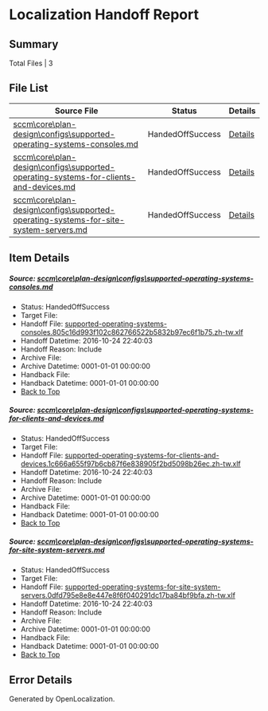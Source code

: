 # <a name='report-top'></a> Localization Handoff Report

## Summary
 Total Files | 3

## File List
 Source File | Status | Details 
 ----------- | ------ | ------- 
 [sccm\core\plan-design\configs\supported-operating-systems-consoles.md](https://github.com/Microsoft/SCCMDocs-pr/blob/cd63f092fbb4bd4080e3fe29c2fe9c383e756113/sccm/core/plan-design/configs/supported-operating-systems-consoles.md) | HandedOffSuccess | [Details](#6c07113fd7c30182857b63c15a5e3c47e629636c253)
 [sccm\core\plan-design\configs\supported-operating-systems-for-clients-and-devices.md](https://github.com/Microsoft/SCCMDocs-pr/blob/cd63f092fbb4bd4080e3fe29c2fe9c383e756113/sccm/core/plan-design/configs/supported-operating-systems-for-clients-and-devices.md) | HandedOffSuccess | [Details](#cad301e1375cdec86bc138c2b2ac1c7d451cd377254)
 [sccm\core\plan-design\configs\supported-operating-systems-for-site-system-servers.md](https://github.com/Microsoft/SCCMDocs-pr/blob/cd63f092fbb4bd4080e3fe29c2fe9c383e756113/sccm/core/plan-design/configs/supported-operating-systems-for-site-system-servers.md) | HandedOffSuccess | [Details](#612c75b1a9e54794ef9cd6ba80692031c16da9cc255)

## Item Details
##### <a name='6c07113fd7c30182857b63c15a5e3c47e629636c253'></a> Source: [sccm\core\plan-design\configs\supported-operating-systems-consoles.md](https://github.com/Microsoft/SCCMDocs-pr/blob/cd63f092fbb4bd4080e3fe29c2fe9c383e756113/sccm/core/plan-design/configs/supported-operating-systems-consoles.md)
* Status: HandedOffSuccess
* Target File: 
* Handoff File: [supported-operating-systems-consoles.805c16d993f102c862766522b5832b97ec6f1b75.zh-tw.xlf](https://github.com/Microsoft/SCCMDocs-pr.handoff/blob/786c2836df84d6458be11c5792d8c2fcd85a2518/ol-handoff/Microsoft/SCCMDocs-pr.zh-tw/live/supported-operating-systems-consoles.805c16d993f102c862766522b5832b97ec6f1b75.zh-tw.xlf)
* Handoff Datetime: 2016-10-24 22:40:03
* Handoff Reason: Include
* Archive File: 
* Archive Datetime: 0001-01-01 00:00:00
* Handback File: 
* Handback Datetime: 0001-01-01 00:00:00
* [Back to Top](#report-top)

##### <a name='cad301e1375cdec86bc138c2b2ac1c7d451cd377254'></a> Source: [sccm\core\plan-design\configs\supported-operating-systems-for-clients-and-devices.md](https://github.com/Microsoft/SCCMDocs-pr/blob/cd63f092fbb4bd4080e3fe29c2fe9c383e756113/sccm/core/plan-design/configs/supported-operating-systems-for-clients-and-devices.md)
* Status: HandedOffSuccess
* Target File: 
* Handoff File: [supported-operating-systems-for-clients-and-devices.1c666a655f97b6cb87f6e838905f2bd5098b26ec.zh-tw.xlf](https://github.com/Microsoft/SCCMDocs-pr.handoff/blob/786c2836df84d6458be11c5792d8c2fcd85a2518/ol-handoff/Microsoft/SCCMDocs-pr.zh-tw/live/supported-operating-systems-for-clients-and-devices.1c666a655f97b6cb87f6e838905f2bd5098b26ec.zh-tw.xlf)
* Handoff Datetime: 2016-10-24 22:40:03
* Handoff Reason: Include
* Archive File: 
* Archive Datetime: 0001-01-01 00:00:00
* Handback File: 
* Handback Datetime: 0001-01-01 00:00:00
* [Back to Top](#report-top)

##### <a name='612c75b1a9e54794ef9cd6ba80692031c16da9cc255'></a> Source: [sccm\core\plan-design\configs\supported-operating-systems-for-site-system-servers.md](https://github.com/Microsoft/SCCMDocs-pr/blob/cd63f092fbb4bd4080e3fe29c2fe9c383e756113/sccm/core/plan-design/configs/supported-operating-systems-for-site-system-servers.md)
* Status: HandedOffSuccess
* Target File: 
* Handoff File: [supported-operating-systems-for-site-system-servers.0dfd795e8e8e447e8f6f040291dc17ba84bf9bfa.zh-tw.xlf](https://github.com/Microsoft/SCCMDocs-pr.handoff/blob/786c2836df84d6458be11c5792d8c2fcd85a2518/ol-handoff/Microsoft/SCCMDocs-pr.zh-tw/live/supported-operating-systems-for-site-system-servers.0dfd795e8e8e447e8f6f040291dc17ba84bf9bfa.zh-tw.xlf)
* Handoff Datetime: 2016-10-24 22:40:03
* Handoff Reason: Include
* Archive File: 
* Archive Datetime: 0001-01-01 00:00:00
* Handback File: 
* Handback Datetime: 0001-01-01 00:00:00
* [Back to Top](#report-top)


## Error Details

Generated by OpenLocalization.
